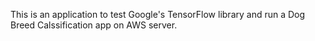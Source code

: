 This is an application to test Google's TensorFlow library and run a Dog Breed Calssification app on AWS server.